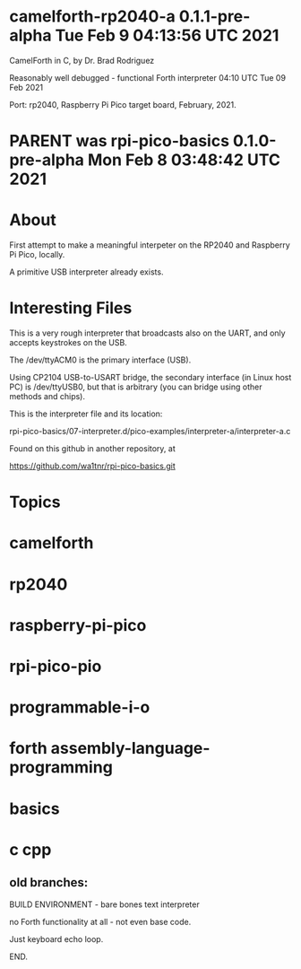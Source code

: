 # camelforth-rp2040-a   0.1.1-pre-alpha   Tue Feb  9 04:13:56 UTC 2021

CamelForth in C, by Dr. Brad Rodriguez

Reasonably well debugged - functional Forth interpreter 04:10 UTC Tue 09 Feb 2021

Port: rp2040, Raspberry Pi Pico target board, February, 2021.

# PARENT was rpi-pico-basics   0.1.0-pre-alpha   Mon Feb  8 03:48:42 UTC 2021

# About

First attempt to make a meaningful interpeter on the
RP2040 and Raspberry Pi Pico, locally.

A primitive USB interpreter already exists.

# Interesting Files

This is a very rough interpreter that broadcasts
also on the UART, and only accepts keystrokes on
the USB.

The /dev/ttyACM0 is the primary interface (USB).

Using CP2104 USB-to-USART bridge, the secondary
interface (in Linux host PC) is /dev/ttyUSB0, but
that is arbitrary (you can bridge using other
methods and chips).

This is the interpreter file and its location:

rpi-pico-basics/07-interpreter.d/pico-examples/interpreter-a/interpreter-a.c

Found on this github in another repository, at

 https://github.com/wa1tnr/rpi-pico-basics.git

# Topics

# camelforth
# rp2040
# raspberry-pi-pico

# rpi-pico-pio

# programmable-i-o

# forth assembly-language-programming
# basics
# c cpp


## old branches:

BUILD ENVIRONMENT - bare bones text interpreter

no Forth functionality at all - not even base code.

Just keyboard echo loop.

END.
